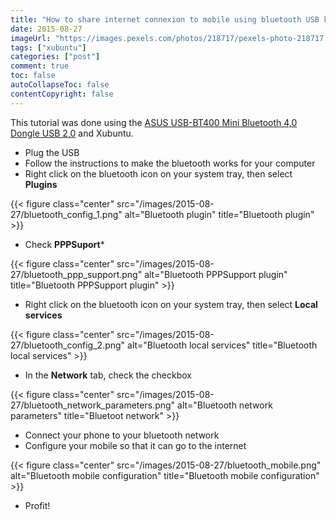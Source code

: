 ```yaml
---
title: "How to share internet connexion to mobile using bluetooth USB key"
date: 2015-08-27
imageUrl: "https://images.pexels.com/photos/218717/pexels-photo-218717.jpeg?w=1260&h=750&auto=compress&cs=tinysrgb"
tags: ["xubuntu"]
categories: ["post"]
comment: true
toc: false
autoCollapseToc: false
contentCopyright: false
---
```


This tutorial was done using the [ASUS USB-BT400 Mini Bluetooth 4,0 Dongle USB 2,0](http://www.amazon.fr/gp/product/B00CM83SC0)
and Xubuntu.

<!--more-->

* Plug the USB
* Follow the instructions to make the bluetooth works for your computer
* Right click on the bluetooth icon on your system tray, then select **Plugins**

{{< figure class="center" src="/images/2015-08-27/bluetooth_config_1.png" alt="Bluetooth plugin" title="Bluetooth plugin" >}}

* Check **PPPSuport***

{{< figure class="center" src="/images/2015-08-27/bluetooth_ppp_support.png" alt="Bluetooth PPPSupport plugin" title="Bluetooth PPPSupport plugin" >}}

* Right click on the bluetooth icon on your system tray, then select **Local services**

{{< figure class="center" src="/images/2015-08-27/bluetooth_config_2.png" alt="Bluetooth local services" title="Bluetooth local services" >}}

* In the **Network** tab, check the checkbox

{{< figure class="center" src="/images/2015-08-27/bluetooth_network_parameters.png" alt="Bluetooth network parameters" title="Bluetoot network" >}}

* Connect your phone to your bluetooth network
* Configure your mobile so that it can go to the internet

{{< figure class="center" src="/images/2015-08-27/bluetooth_mobile.png" alt="Bluetooth mobile configuration" title="Bluetooth mobile configuration" >}}

* Profit!
